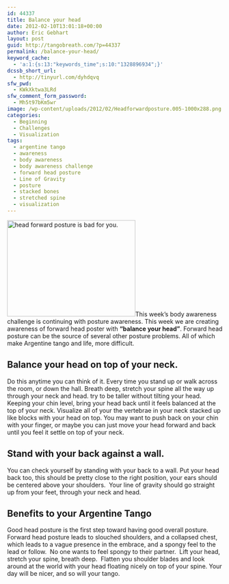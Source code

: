 ```yaml
---
id: 44337
title: Balance your head
date: 2012-02-10T13:01:18+00:00
author: Eric Gebhart
layout: post
guid: http://tangobreath.com/?p=44337
permalink: /balance-your-head/
keyword_cache:
  - 'a:1:{s:13:"keywords_time";s:10:"1328896934";}'
dcssb_short_url:
  - http://tinyurl.com/dyhdqvq
sfw_pwd:
  - KWkXktwa3LRd
sfw_comment_form_password:
  - Mh5t97bKm5wr
image: /wp-content/uploads/2012/02/Headforwardposture.005-1000x288.png
categories:
  - Beginning
  - Challenges
  - Visualization
tags:
  - argentine tango
  - awareness
  - body awareness
  - body awareness challenge
  - forward head posture
  - Line of Gravity
  - posture
  - stacked bones
  - stretched spine
  - visualization
---
```

[<img class="alignleft size-medium wp-image-37757" title="Headforwardposture.005" alt="head forward posture is bad for you." src="http://tangobreath.com/wp-content/uploads/2012/02/Headforwardposture.005-300x225.png" width="300" height="225" srcset="http://tangobreath.com/wp-content/uploads/2012/02/Headforwardposture.005-300x225.png 300w, http://tangobreath.com/wp-content/uploads/2012/02/Headforwardposture.005-400x300.png 400w, http://tangobreath.com/wp-content/uploads/2012/02/Headforwardposture.005.png 1024w" sizes="(max-width: 300px) 100vw, 300px" />](http://tangobreath.com/wp-content/uploads/2012/02/Headforwardposture.005.png)This week&#8217;s body awareness challenge is continuing with posture awareness. This week we are creating awareness of forward head poster with **&#8220;balance your head&#8221;**. Forward head posture can be the source of several other posture problems. All of which make Argentine tango and life, more difficult.

<!--more-->

## Balance your head on top of your neck.

Do this anytime you can think of it. Every time you stand up or walk across the room, or down the hall. Breath deep, stretch your spine all the way up through your neck and head. try to be taller without tilting your head. Keeping your chin level, bring your head back until it feels balanced at the top of your neck. Visualize all of your the vertebrae in your neck stacked up like blocks with your head on top. You may want to push back on your chin with your finger, or maybe you can just move your head forward and back until you feel it settle on top of your neck.

## Stand with your back against a wall.

You can check yourself by standing with your back to a wall. Put your head back too, this should be pretty close to the right position, your ears should be centered above your shoulders.  Your line of gravity should go straight up from your feet, through your neck and head.

## Benefits to your Argentine Tango

Good head posture is the first step toward having good overall posture. Forward head posture leads to slouched shoulders, and a collapsed chest, which leads to a vague presence in the embrace, and a spongy feel to the lead or follow.  No one wants to feel spongy to their partner.  Lift your head, stretch your spine, breath deep.  Flatten you shoulder blades and look around at the world with your head floating nicely on top of your spine. Your day will be nicer, and so will your tango.